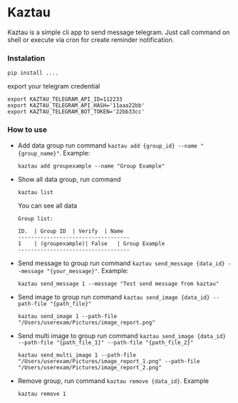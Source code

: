 # Kaztau

Kaztau is a simple cli app to send message telegram. Just call command on shell or execute via cron for create reminder notification.

### Instalation
```shell
pip install ....
```
export your telegram credential
```shell
export KAZTAU_TELEGRAM_API_ID=112233
export KAZTAU_TELEGRAM_API_HASH='11aaa22bb'
export KAZTAU_TELEGRAM_BOT_TOKEN='22bb33cc'
```

### How to use
- Add data group run command `kaztau add {group_id} --name "{group_name}"`. Example:
  ```shell
  kaztau add groupexample --name "Group Example" 
  ```
- Show all data group, run command
  ```shell
  kaztau list
  ```
  You can see all data
  ```shell
  Group list:

  ID.  | Group ID  | Verify  | Name  
  -----------------------------------
  1    | (groupexample)| False   | Group Example
  -----------------------------------
  ```
- Send message to group run command `kaztau send_message {data_id} --message "{your_message}"`. Example:
  ```shell
  kaztau send_message 1 --message "Test send message from kaztau"
  ```
- Send image to group run command `kaztau send_image {data_id} --path-file "{path_file}"`
  ```shell
  kaztau send_image 1 --path-file "/Users/userexam/Pictures/image_report.png"
  ```
- Send multi image to group run command `kaztau send_image {data_id} --path-file "{path_file_1}" --path-file "{path_file_2}"`
  ```shell
  kaztau send_multi_image 1 --path-file "/Users/userexam/Pictures/image_report_1.png" --path-file "/Users/userexam/Pictures/image_report_2.png"
  ```
- Remove group, run command `kaztau remove {data_id}`. Example
  ```shell
  kaztau remove 1
  ```